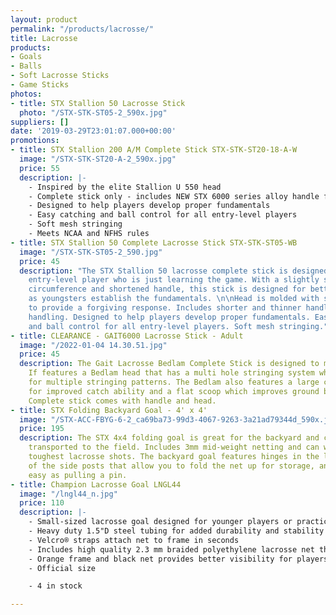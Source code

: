```yaml
---
layout: product
permalink: "/products/lacrosse/"
title: Lacrosse
products:
- Goals
- Balls
- Soft Lacrosse Sticks
- Game Sticks
photos:
- title: STX Stallion 50 Lacrosse Stick
  photo: "/STX-STK-ST05-2_590x.jpg"
suppliers: []
date: '2019-03-29T23:01:07.000+00:00'
promotions:
- title: STX Stallion 200 A/M Complete Stick STX-STK-ST20-18-A-W
  image: "/STX-STK-ST20-A-2_590x.jpg"
  price: 55
  description: |-
    - Inspired by the elite Stallion U 550 head
    - Complete stick only - includes NEW STX 6000 series alloy handle featuring tonal "Memory Marker" graphics
    - Designed to help players develop proper fundamentals
    - Easy catching and ball control for all entry-level players
    - Soft mesh stringing
    - Meets NCAA and NFHS rules
- title: STX Stallion 50 Complete Lacrosse Stick STX-STK-ST05-WB
  image: "/STX-STK-ST05-2_590.jpg"
  price: 45
  description: "The STX Stallion 50 lacrosse complete stick is designed for the younger,
    entry-level player who is just learning the game. With a slightly smaller 7/8\"
    circumference and shortened handle, this stick is designed for better mobility
    as youngsters establish the fundamentals. \n\nHead is molded with softer material
    to provide a forgiving response. Includes shorter and thinner handles for easier
    handling. Designed to help players develop proper fundamentals. Easy catching
    and ball control for all entry-level players. Soft mesh stringing."
- title: CLEARANCE - GAIT6000 Lacrosse Stick - Adult
  image: "/2022-01-04 14.30.51.jpg"
  price: 45
  description: The Gait Lacrosse Bedlam Complete Stick is designed to meet NFHS specifications.
    If features a Bedlam head that has a multi hole stringing system which allows
    for multiple stringing patterns. The Bedlam also features a large catching area
    for improved catch ability and a flat scoop which improves ground ball pick up.
    Complete stick comes with handle and head.
- title: STX Folding Backyard Goal - 4' x 4'
  image: "/STX-ACC-FBYG-6-2_ca69ba73-99d3-4067-9263-3a21ad79344d_590x.jpg"
  price: 195
  description: The STX 4x4 folding goal is great for the backyard and can easily be
    transported to the field. Includes 3mm mid-weight netting and can withstand the
    toughest lacrosse shots. The backyard goal features hinges in the lower corners
    of the side posts that allow you to fold the net up for storage, and it is as
    easy as pulling a pin.
- title: Champion Lacrosse Goal LNGL44
  image: "/lngl44_n.jpg"
  price: 110
  description: |-
    - Small-sized lacrosse goal designed for younger players or practice sessions
    - Heavy duty 1.5"D steel tubing for added durability and stability
    - Velcro® straps attach net to frame in seconds
    - Includes high quality 2.3 mm braided polyethylene lacrosse net that can withstand regular use
    - Orange frame and black net provides better visibility for players and spectators
    - Official size

    - 4 in stock

---
```

